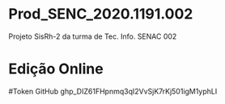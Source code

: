 # Prod_SENC_2020.1191.002
Projeto SisRh-2 da turma de Tec. Info. SENAC 002
# Edição Online
#Token GitHub
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

